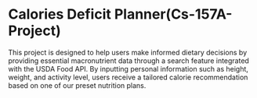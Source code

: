 # Calories Deficit Planner(Cs-157A-Project)
This project is designed to help users make informed dietary decisions by providing essential macronutrient data through a search feature integrated with the USDA Food API. By inputting personal information such as height, weight, and activity level, users receive a tailored calorie recommendation based on one of our preset nutrition plans.
